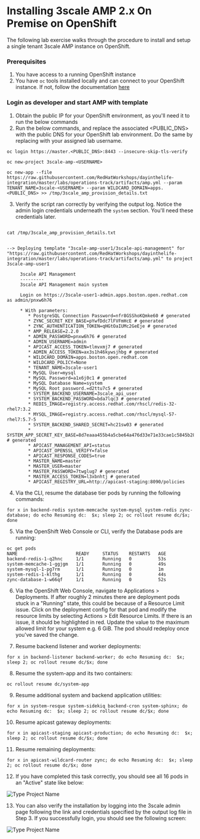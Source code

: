 # Installing 3scale AMP 2.x On Premise on OpenShift

The following lab exercise walks through the procedure to install and setup a single tenant 3scale AMP instance on OpenShift.

### Prerequisites

1. You have access to a running OpenShift instance
2. You have `oc` tools installed locally and can connect to your OpenShift instance.  If not, follow the documentation [here](https://docs.openshift.com/container-platform/3.10/cli_reference/get_started_cli.html#installing-the-cli)


### Login as developer and start AMP with template

1. Obtain the public IP for your OpenShift environment, as you'll need it to run the below commands
2. Run the below commands, and replace the associated <PUBLIC_DNS> with the public DNS for your OpenShift lab environment.  Do the same by replacing <USERNAME> with your assigned lab username.

```
oc login https://master.<PUBLIC_DNS>:8443 --insecure-skip-tls-verify

oc new-project 3scale-amp-<USERNAME>

oc new-app --file https://raw.githubusercontent.com/RedHatWorkshops/dayinthelife-integration/master/labs/operations-track/artifacts/amp.yml --param TENANT_NAME=3scale-<USERNAME> --param WILDCARD_DOMAIN=apps.<PUBLIC_DNS> >> /tmp/3scale_amp_provision_details.txt
```
3. Verify the script ran correctly by verifying the output log.  Notice the admin login credentials underneath the `system` section.  You'll need these credentials later.

```

cat /tmp/3scale_amp_provision_details.txt


--> Deploying template "3scale-amp-user1/3scale-api-management" for "https://raw.githubusercontent.com/RedHatWorkshops/dayinthelife-integration/master/labs/operations-track/artifacts/amp.yml" to project 3scale-amp-user1

     3scale API Management
     ---------
     3scale API Management main system

     Login on https://3scale-user1-admin.apps.boston.open.redhat.com as admin/pnxw6h76

     * With parameters:
        * PostgreSQL Connection Password=nfr8GSShoKQmke60 # generated
        * ZYNC_SECRET_KEY_BASE=pYwfDdc7lFVFmHcE # generated
        * ZYNC_AUTHENTICATION_TOKEN=qHGtOaIUMc2GeEje # generated
        * AMP_RELEASE=2.2.0
        * ADMIN_PASSWORD=pnxw6h76 # generated
        * ADMIN_USERNAME=admin
        * APICAST_ACCESS_TOKEN=tlmvxmj7 # generated
        * ADMIN_ACCESS_TOKEN=ax3s1h46kywsjhbg # generated
        * WILDCARD_DOMAIN=apps.boston.open.redhat.com
        * WILDCARD_POLICY=None
        * TENANT_NAME=3scale-user1
        * MySQL User=mysql
        * MySQL Password=a1x6j0c1 # generated
        * MySQL Database Name=system
        * MySQL Root password.=d2ttu7c5 # generated
        * SYSTEM_BACKEND_USERNAME=3scale_api_user
        * SYSTEM_BACKEND_PASSWORD=bda7lqc3 # generated
        * REDIS_IMAGE=registry.access.redhat.com/rhscl/redis-32-rhel7:3.2
        * MYSQL_IMAGE=registry.access.redhat.com/rhscl/mysql-57-rhel7:5.7-5
        * SYSTEM_BACKEND_SHARED_SECRET=hc21sw03 # generated
        * SYSTEM_APP_SECRET_KEY_BASE=8d7eaaa455b4a5cbe64a476d33e71e33cae1c5845b2844884056b8d3cd72c51506433601050ed56b58182716de8362782bc4d030103d828e77b57025d26e55eb # generated
        * APICAST_MANAGEMENT_API=status
        * APICAST_OPENSSL_VERIFY=false
        * APICAST_RESPONSE_CODES=true
        * MASTER_NAME=master
        * MASTER_USER=master
        * MASTER_PASSWORD=7twglug7 # generated
        * MASTER_ACCESS_TOKEN=l3xbnhtj # generated
        * APICAST_REGISTRY_URL=http://apicast-staging:8090/policies
```

4. Via the CLI, resume the database tier pods by running the following commands:

```
for x in backend-redis system-memcache system-mysql system-redis zync-database; do echo Resuming dc:  $x; sleep 2; oc rollout resume dc/$x; done
```

5. Via the OpenShift Web Console or CLI, verify the Database pods are running:

```
oc get pods
NAME                      READY     STATUS    RESTARTS   AGE
backend-redis-1-q2hnc     1/1       Running   0          53s
system-memcache-1-ggjgm   1/1       Running   0          49s
system-mysql-1-pg7rm      1/1       Running   0          1m
system-redis-1-klthg      1/1       Running   0          44s
zync-database-1-w66qf     1/1       Running   0          52s
```

6.  Via the OpenShift Web Console, navigate to Applications > Deployments.  If after roughly 2 minutes there are deployment pods stuck in a "Running" state, this could be because of a Resource Limit issue.  Click on the deployment config for that pod and modify the resource limits by selecting Actions > Edit Resource Limits.  If there is an issue, it should be highlighted in red.  Update the value to the maximum allowed limit for your system e.g. 6 GiB.  The pod should redeploy once you've saved the change.

7.  Resume backend listener and worker deployments:

```
for x in backend-listener backend-worker; do echo Resuming dc:  $x; sleep 2; oc rollout resume dc/$x; done
```

8. Resume the system-app and its two containers:

```
oc rollout resume dc/system-app
```

9. Resume additional system and backend application utilities:

```
for x in system-resque system-sidekiq backend-cron system-sphinx; do echo Resuming dc:  $x; sleep 2; oc rollout resume dc/$x; done
```

10. Resume apicast gateway deployments:

```
for x in apicast-staging apicast-production; do echo Resuming dc:  $x; sleep 2; oc rollout resume dc/$x; done
```

11. Resume remaining deployments:

```
for x in apicast-wildcard-router zync; do echo Resuming dc:  $x; sleep 2; oc rollout resume dc/$x; done
```

12.  If you have completed this task correctly, you should see all 16 pods in an "Active" state like below: 

![Type Project Name](images/01-Step-12.png)

13.  You can also verify the installation by logging into the 3scale admin page following the link and credentials specified by the output log file in Step 3.  If you successfully login, you should see the following screen:

![Type Project Name](images/01-Step-13.png)


